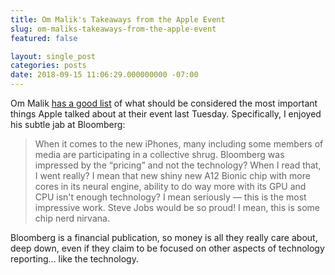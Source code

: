 ```yaml
---
title: Om Malik's Takeaways from the Apple Event
slug: om-maliks-takeaways-from-the-apple-event
featured: false

layout: single_post
categories: posts
date: 2018-09-15 11:06:29.000000000 -07:00
---
```


Om Malik [has a good list](https://om.co/2018/09/12/iphonexsmax-now-thats-a-tongue-twister/) of what should be considered the most important things Apple talked about at their event last Tuesday. Specifically, I enjoyed his subtle jab at Bloomberg:

> When it comes to the new iPhones, many including some members of media are participating in a collective shrug. Bloomberg was impressed by the “pricing” and not the technology? When I read that, I went really? I mean that new shiny new A12 Bionic chip with more cores in its neural engine, ability to do way more with its GPU and CPU isn't enough technology? I mean seriously — this is the most impressive work. Steve Jobs would be so proud! I mean, this is some chip nerd nirvana.

Bloomberg is a financial publication, so money is all they really care about, deep down, even if they claim to be focused on other aspects of technology reporting… like the technology.

